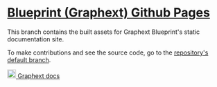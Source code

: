 # [Blueprint (Graphext) Github Pages](http://blueprintjs.com/)

This branch contains the built assets for Graphext Blueprint's static documentation site.

To make contributions and see the source code, go to the [repository's default branch](https://github.com/graphext/blueprint).

<a href="https://graphext.github.io/blueprint/docs/dist/" target="_blank"><img src="https://avatars.githubusercontent.com/u/20906892?s=200&v=4" alt="Graphext docs" width="20" /> Graphext docs</a>
